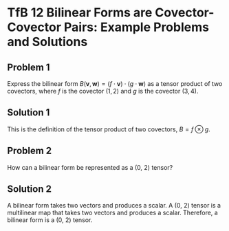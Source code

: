 # TfB 12 Bilinear Forms are Covector-Covector Pairs: Example Problems and Solutions

## Problem 1
Express the bilinear form $B(\mathbf{v}, \mathbf{w}) = (f \cdot \mathbf{v}) \cdot (g \cdot \mathbf{w})$ as a tensor product of two covectors, where $f$ is the covector $(1, 2)$ and $g$ is the covector $(3, 4)$.

## Solution 1
This is the definition of the tensor product of two covectors, $B = f \otimes g$.

## Problem 2
How can a bilinear form be represented as a (0, 2) tensor?

## Solution 2
A bilinear form takes two vectors and produces a scalar. A (0, 2) tensor is a multilinear map that takes two vectors and produces a scalar. Therefore, a bilinear form is a (0, 2) tensor.